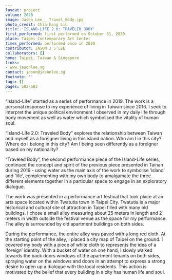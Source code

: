 ```yaml
---
layout: project
volume: 2020
image: Jason_Lee___Travel_Body.jpg
photo_credit: Chia-hang Liu
title: 'ISLAND-LIFE 2.0: TRAVELED BODY'
first_performed: first performed on October 31, 2020
place: Taipei Contemporary Art Center
times_performed: performed once in 2020
contributor: JASON J S LEE
collaborators: []
home: Taipei, Taiwan & Singapore
links:
- www.jasonlee.sg
contact: jason@jasonlee.sg
footnote: ''
tags: []
pages: 582-583
---
```



“Island-Life” started as a series of performance in 2019. The work is a personal response to my experience of living in Taiwan since 2016. I seek to interpret the unique political environment I observed in my daily life through body movement as well as water which symbolised the vitality of human soul. 

“Island-Life 2.0: Traveled Body” explores the relationship between Taiwan and myself as a foreigner living in this island nation. Who am I in this city? Where do I belong in this city? Am I being seen differently as a foreigner based on my nationality?

“Traveled Body”, the second performance piece of the Island-Life series, continued the concept and spirit of the previous piece presented in Tainan during 2019 - using water as the main axis of the work to symbolise ‘island’ and ‘life’, complementing with my own body to amalgamate the three different elements together in a particular space to engage in an exploratory dialogue.

The work was presented in a performance art festival that took place at an arts space located within Twatutia town in Taipei City. Twatutia is a major historical and cultural site of attraction in Taipei filled with many old buildings. I chose a small alley measuring about 25 meters in length and 2 meters in width outside the festival venue as the space for my performance. The alley is surrounded by old apartment buildings on both sides.

During the performance, the entire alley was paved with a long red cloth. At the starting point of the alley, I placed a city map of Taipei on the ground. I covered my body with a piece of white cloth to represents the idea of a ‘foreign’ identity. With a bucket of water on one hand, I slowly walked towards the back doors windows of the apartment tenants on both sides, spraying water on the windows and doors in an attempt to express a strong desire to open up a dialogue with the local residents. This action is motivated by the belief that every building in a city has human life and soul.
